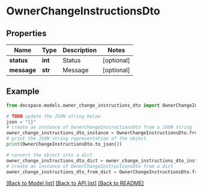 # OwnerChangeInstructionsDto


## Properties

Name | Type | Description | Notes
------------ | ------------- | ------------- | -------------
**status** | **int** | Status | [optional] 
**message** | **str** | Message | [optional] 

## Example

```python
from docspace.models.owner_change_instructions_dto import OwnerChangeInstructionsDto

# TODO update the JSON string below
json = "{}"
# create an instance of OwnerChangeInstructionsDto from a JSON string
owner_change_instructions_dto_instance = OwnerChangeInstructionsDto.from_json(json)
# print the JSON string representation of the object
print(OwnerChangeInstructionsDto.to_json())

# convert the object into a dict
owner_change_instructions_dto_dict = owner_change_instructions_dto_instance.to_dict()
# create an instance of OwnerChangeInstructionsDto from a dict
owner_change_instructions_dto_from_dict = OwnerChangeInstructionsDto.from_dict(owner_change_instructions_dto_dict)
```
[[Back to Model list]](../README.md#documentation-for-models) [[Back to API list]](../README.md#documentation-for-api-endpoints) [[Back to README]](../README.md)



